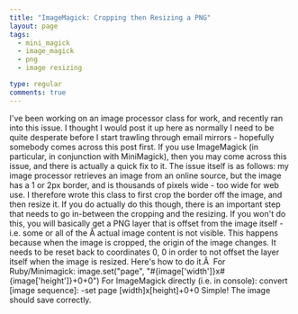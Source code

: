 ```yaml
---
title: "ImageMagick: Cropping then Resizing a PNG"
layout: page
tags:
  - mini_magick
  - image_magick
  - png
  - image resizing

type: regular
comments: true
---
```


I've been working on an image processor class for work, and recently ran into
this issue. I thought I would post it up here as normally I need to be quite
desperate before I start trawling through email mirrors - hopefully somebody
comes across this post first.
If you use ImageMagick (in particular, in conjunction with MiniMagick), then
you may come across this issue, and there is actually a quick fix to it. The
issue itself is as follows: my image processor retrieves an image from an
online source, but the image has a 1 or 2px border, and is thousands of pixels
wide - too wide for web use. I therefore wrote this class to first crop the
border off the image, and then resize it.
If you do actually do this though, there is an important step that needs to go
in-between the cropping and the resizing. If you won't do this, you will
basically get a PNG layer that is offset from the image itself - i.e. some or
all of the Â actual image content is not visible. This happens because when the
image is cropped, the origin of the image changes. It needs to be reset back to
coordinates 0, 0 in order to not offset the layer itself when the image is
resized.
Here's how to do it.Â 
For Ruby/Minimagick:
image.set("page", "#{image['width']}x#{image['height']}+0+0")
For ImageMagick directly (i.e. in console):
convert [image sequence]: -set page [width]x[height]+0+0
Simple! The image should save correctly.

